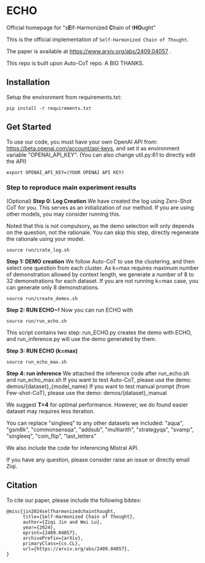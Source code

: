 # ECHO
Official homepage for "s**E**lf-Harmonized **C**hain of t**HO**ught"

This is the official implementation of `Self-Harmonized Chain of Thought`.

The paper is available at https://www.arxiv.org/abs/2409.04057 .

This repo is built upon Auto-CoT repo. A BIG THANKS.

<!-- <div align="center">
<img src="intro.jpg">
</div> -->

## Installation

Setup the environment from requirements.txt: 
```
pip install -r requirements.txt
```

## Get Started

To use our code, you must have your own OpenAI API from: https://beta.openai.com/account/api-keys, and set it as environment variable "OPENAI_API_KEY". (You can also change util.py:61 to directly edit the API)

```
export OPENAI_API_KEY=(YOUR OPENAI API KEY)
```

### Step to reproduce main experiment results

(Optional) **Step 0: Log Creation** We have created the log using Zero-Shot CoT for you. This serves as an initialization of our method. If you are using other models, you may consider running this.

Noted that this is not compulsory, as the demo selection will only depends on the question, not the rationale. You can skip this step, directly regenerate the rationale using your model.
```
source run/crate_log.sh
```

**Step 1: DEMO creation** 
We follow Auto-CoT to use the clustering, and then select one question from each cluster.
As k=max requires maximum number of demonstration allowed by context length, we generate a number of 8 to 32 demonstrations for each dataset. If you are not running k=max case, you can generate only 8 demonstrations.

```
source run/create_demos.sh
```

**Step 2: RUN ECHO~!**
Now you can run ECHO with
```
source run/run_echo.sh
```

This script contains two step: run_ECHO.py creates the demo with ECHO, and run_inference.py will use the demo generated by them.

**Step 3: RUN ECHO (k=max)**

```
source run_echo_max.sh
```

**Step 4: run inference**
We attached the inference code after run_echo.sh and run_echo_max.sh
If you want to test Auto-CoT, please use the demo: demos/{dataset}_{model_name}
If you want to test manual prompt (from Few-shot-CoT), please use the demo: demos/{dataset}_manual

We suggest **T=4** for optimal performance. However, we do found easier dataset may requires less iteration.

You can replace "singleeq" to any other datasets we included: "aqua", "gsm8k", "commonsensqa", "addsub", "multiarith",  "strategyqa", "svamp", "singleeq", "coin_flip", "last_letters"

We also include the code for inferencing Mistral API.

If you have any question, please consider raise an issue or directly email Ziqi.

## Citation

To cite our paper, please include the following bibtex:

```
@misc{jin2024selfharmonizedchainthought,
      title={Self-Harmonized Chain of Thought}, 
      author={Ziqi Jin and Wei Lu},
      year={2024},
      eprint={2409.04057},
      archivePrefix={arXiv},
      primaryClass={cs.CL},
      url={https://arxiv.org/abs/2409.04057}, 
}
```
